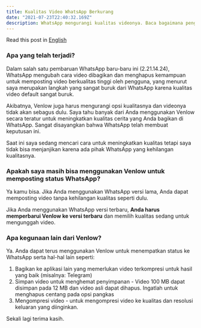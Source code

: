 ```yaml
---
title: Kualitas Video WhatsApp Berkurang
date: "2021-07-23T22:40:32.169Z"
description: WhatsApp mengurangi kualitas videonya. Baca bagaimana pengaruhnya terhadap Venlow dan penggunanya.
---
```


Read this post in [English](/venlow-whatsapp-update)

### Apa yang telah terjadi?

Dalam salah satu pembaruan WhatsApp baru-baru ini (2.21.14.24), WhatsApp mengubah cara video dibagikan dan menghapus kemampuan untuk memposting video berkualitas tinggi oleh pengguna, yang menurut saya merupakan langkah yang sangat buruk dari WhatsApp karena kualitas video default sangat buruk.

Akibatnya, Venlow juga harus mengurangi opsi kualitasnya dan videonya tidak akan sebagus dulu. Saya tahu banyak dari Anda menggunakan Venlow secara teratur untuk meningkatkan kualitas cerita yang Anda bagikan di WhatsApp. Sangat disayangkan bahwa WhatsApp telah membuat keputusan ini.

Saat ini saya sedang mencari cara untuk meningkatkan kualitas tetapi saya tidak bisa menjanjikan karena ada pihak WhatsApp yang kehilangan kualitasnya.

### Apakah saya masih bisa menggunakan Venlow untuk memposting status WhatsApp?

Ya kamu bisa. Jika Anda menggunakan WhatsApp versi lama, Anda dapat memposting video tanpa kehilangan kualitas seperti dulu.

Jika Anda menggunakan WhatsApp versi terbaru, **Anda harus memperbarui Venlow ke versi terbaru** dan memilih kualitas sedang untuk mengunggah video.

### Apa kegunaan lain dari Venlow?

Ya. Anda dapat terus menggunakan Venlow untuk menempatkan status ke WhatsApp serta hal-hal lain seperti:

1. Bagikan ke aplikasi lain yang memerlukan video terkompresi untuk hasil yang baik (misalnya: Telegram)
2. Simpan video untuk menghemat penyimpanan - Video 100 MB dapat disimpan pada 12 MB dan video asli dapat dihapus. Ingatlah untuk menghapus centang pada opsi pangkas
3. Mengompresi video - untuk mengompresi video ke kualitas dan resolusi keluaran yang diinginkan.

Sekali lagi terima kasih.